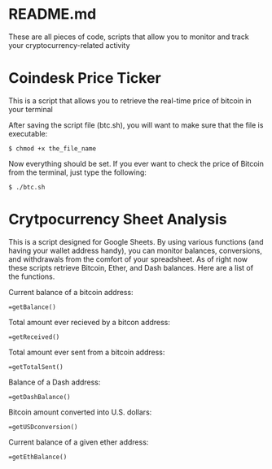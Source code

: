 # README.md
These are all pieces of code, scripts that allow you to monitor and track your cryptocurrency-related activity

# Coindesk Price Ticker
This is a script that allows you to retrieve the real-time price of bitcoin in your terminal

After saving the script file (btc.sh), you will want to make sure that the file is executable:

```
$ chmod +x the_file_name
```

Now everything should be set. If you ever want to check the price of Bitcoin from the terminal, just type the following:
```
$ ./btc.sh
```

# Crytpocurrency Sheet Analysis
This is a script designed for Google Sheets. By using various functions (and having your wallet address handy), you can monitor balances, conversions, and withdrawals from the comfort of your spreadsheet. As of right now these scripts retrieve Bitcoin, Ether, and Dash balances. Here are a list of the functions.

Current balance of a bitcoin address:
```
=getBalance()
```
Total amount ever recieved by a bitcon address:
```
=getReceived()
```
Total amount ever sent from a bitcoin address:
```
=getTotalSent()
```
Balance of a Dash address:
```
=getDashBalance()
```
Bitcoin amount converted into U.S. dollars:
```
=getUSDconversion()
```
Current balance of a given ether address:
```
=getEthBalance()
```
